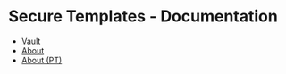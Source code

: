 # Secure Templates - Documentation

* [Vault](./vault/index.md)
* [About](./about-en.md)
* [About (PT)](./about-pt.md)